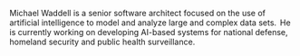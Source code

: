 Michael Waddell is a senior software architect focused on the use of artificial intelligence to model and analyze large and complex data sets.  He is currently working on developing AI-based systems for national defense, homeland security and public health surveillance. 
